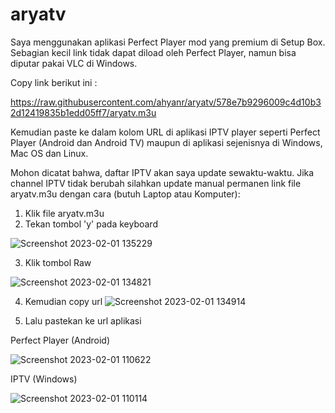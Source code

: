 # aryatv

Saya menggunakan aplikasi Perfect Player mod yang premium di Setup Box. Sebagian kecil link tidak dapat diload oleh Perfect Player, namun bisa diputar pakai VLC di Windows.

Copy link berikut ini :

https://raw.githubusercontent.com/ahyanr/aryatv/578e7b9296009c4d10b32d12419835b1edd05ff7/aryatv.m3u

Kemudian paste ke dalam kolom URL di aplikasi IPTV player seperti Perfect Player (Android dan Android TV) maupun di aplikasi sejenisnya di Windows, Mac OS dan Linux.

Mohon dicatat bahwa, daftar IPTV akan saya update sewaktu-waktu. Jika channel IPTV tidak berubah silahkan update manual permanen link file aryatv.m3u dengan cara (butuh Laptop atau Komputer):

1. Klik file aryatv.m3u
2. Tekan tombol 'y' pada keyboard

![Screenshot 2023-02-01 135229](https://user-images.githubusercontent.com/17157416/215972338-edee14ed-6e55-4240-a4dc-99afd070accf.png)

3. Klik tombol Raw

![Screenshot 2023-02-01 134821](https://user-images.githubusercontent.com/17157416/215972081-3a7f3d54-3d84-48af-8cf3-a14d554cabe9.png)

4. Kemudian copy url
![Screenshot 2023-02-01 134914](https://user-images.githubusercontent.com/17157416/215972100-0e4d32bc-ef64-4c09-9a92-064b6b9096d4.png)

5. Lalu pastekan ke url aplikasi

Perfect Player (Android)

![Screenshot 2023-02-01 110622](https://user-images.githubusercontent.com/17157416/215943009-cd5c60ee-a274-451c-831e-046b947b2177.png)

IPTV (Windows)

![Screenshot 2023-02-01 110114](https://user-images.githubusercontent.com/17157416/215942500-56d73b49-1213-4c3b-b559-a3bba61570e2.png)
